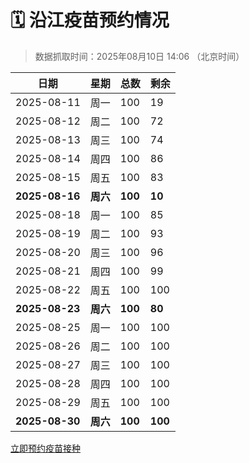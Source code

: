 # 🗓️ 沿江疫苗预约情况

> 数据抓取时间：2025年08月10日 14:06 （北京时间）

| 日期 | 星期 | 总数 | 剩余 |
|------|------|------|------|
| 2025-08-11 | 周一 | 100 | 19 |
| 2025-08-12 | 周二 | 100 | 72 |
| 2025-08-13 | 周三 | 100 | 74 |
| 2025-08-14 | 周四 | 100 | 86 |
| 2025-08-15 | 周五 | 100 | 83 |
| **2025-08-16** | **周六** | **100** | **10** |
| 2025-08-18 | 周一 | 100 | 85 |
| 2025-08-19 | 周二 | 100 | 93 |
| 2025-08-20 | 周三 | 100 | 96 |
| 2025-08-21 | 周四 | 100 | 99 |
| 2025-08-22 | 周五 | 100 | 100 |
| **2025-08-23** | **周六** | **100** | **80** |
| 2025-08-25 | 周一 | 100 | 100 |
| 2025-08-26 | 周二 | 100 | 100 |
| 2025-08-27 | 周三 | 100 | 100 |
| 2025-08-28 | 周四 | 100 | 100 |
| 2025-08-29 | 周五 | 100 | 100 |
| **2025-08-30** | **周六** | **100** | **100** |


<div class="button-container">
<a class="btn" href="http://yfzweb.ishequ.net/#/login" target="_blank">立即预约疫苗接种</a>
</div>
